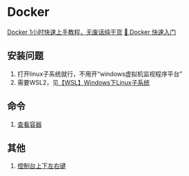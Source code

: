 # Docker

[Docker 1小时快速上手教程，无废话纯干货](https://www.bilibili.com/video/BV11L411g7U1/?spm_id_from=333.337.search-card.all.click)
[🎉 Docker 快速入门](https://docker.easydoc.net/doc/81170005/cCewZWoN/lTKfePfP)

## 安装问题
1. 打开linux子系统就行，不用开“windows虚拟机监视程序平台”
2. 需要WSL2，见[【WSL】Windows下Linux子系统](../小知识积累/【WSL】Windows下Linux子系统.md)

## 命令
1. [查看容器](查看容器.md)


## 其他
1. [控制台上下左右键](控制台上下左右键.md)
